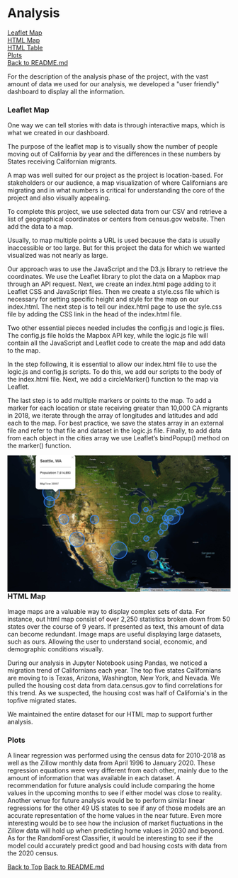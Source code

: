 # Analysis  
[Leaflet Map](#leaflet-map)  
[HTML Map](#html-map)  
[HTML Table](#html-table)  
[Plots](#plots)  
[Back to README.md](/README.md)  

For the description of the analysis phase of the project, with the vast amount of data we used for our analysis, we developed a "user friendly" dashboard to display all the information.  

### Leaflet Map
One way we can tell stories with data is through interactive maps, which is what we created in our dashboard.  

The purpose of the leaflet map is to visually show the number of people moving out of California by year and the differences in these numbers by States receiving Californian migrants.  

A map was well suited for our project as the project is location-based. For stakeholders or our audience, a map visualization of where Californians are migrating and in what numbers is critical for understanding the core of the project and also visually appealing.  

To complete this project, we use selected data from our CSV and retrieve a list of geographical coordinates or centers from census.gov website. Then add the data to a map.  

Usually, to map multiple points a URL is used because the data is usually inaccessible or too large. But for this project the data for which we wanted visualized was not nearly as large.  

Our approach was to use the JavaScript and the D3.js library to retrieve the coordinates. We use the Leaflet library to plot the data on a Mapbox map through an API request. Next, we create an index.html page adding to it Leaflet CSS and JavaScript files. Then we create a style.css file which is necessary for setting specific height and style for the map on our index.html. The next step is to tell our index.html page to use the syle.css file by adding the CSS link in the head of the index.html file.  

Two other essential pieces needed includes the config.js and logic.js files. The config.js file holds the Mapbox API key, while the logic.js file will contain all the JavaScript and Leaflet code to create the map and add data to the map.  

In the step following, it is essential to allow our index.html file to use the logic.js and config.js scripts. To do this, we add our scripts to the body of the index.html file. Next, we add a circleMarker() function to the map via Leaflet.  

The last step is to add multiple markers or points to the map. To add a marker for each location or state receiving greater than 10,000 CA migrants in 2018, we iterate through the array of longitudes and latitudes and add each to the map. For best practice, we save the states array in an external file and refer to that file and dataset in the logic.js file. Finally, to add data from each object in the cities array we use Leaflet’s bindPopup() method on the marker() function.  

<img align="left" width="700" src="/pics/migflow2_map2018.png"><br/>  

### HTML Map  
Image maps are a valuable way to display complex sets of data. For instance, out html map consist of over 2,250 statistics broken down from 50 states over the course of 9 years. If presented as text, this amount of data can become redundant. Image maps are useful displaying large datasets, such as ours. Allowing the user to understand social, economic, and demographic conditions visually.  

During our analysis in Jupyter Notebook using Pandas, we noticed a migration trend of Californians each year. The top five states Californians are moving to is Texas, Arizona, Washington, New York, and Nevada. We pulled the housing cost data from data.census.gov to find correlations for this trend. As we suspected, the housing cost was half of California's in the topfive migrated states.  

We maintained the entire dataset for our HTML map to support further analysis.

### Plots  
A linear regression was performed using the census data for 2010-2018 as well as the Zillow monthly data from April 1996 to January 2020. These regression equations were very different from each other, mainly due to the amount of information that was available in each dataset. A recommendation for future analysis could include comparing the home values in the upcoming months to see if either model was close to reality. Another venue for future analysis would be to perform similar linear regressions for the other 49 US states to see if any of those models are an accurate representation of the home values in the near future. Even more interesting would be to see how the inclusion of market fluctuations in the Zillow data will hold up when predicting home values in 2030 and beyond.
As for the RandomForest Classifier, it would be interesting to see if the model could accurately predict good and bad housing costs with data from the 2020 census.

[Back to Top](#analysis)
[Back to README.md](/README.md)
